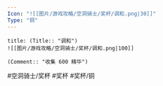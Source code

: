 ```yaml
---
Icon: "![[图片/游戏攻略/空洞骑士/奖杯/调和.png|30]]"
Type: "铜"
---
```

```ad-common-bronze-trophy
title: (Title:: "调和")
![[图片/游戏攻略/空洞骑士/奖杯/调和.png|100]]

(Comment:: "收集 600 精华")
```

#空洞骑士/奖杯 #奖杯 #奖杯/铜
